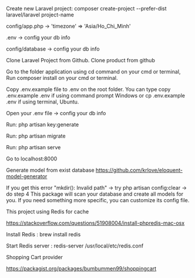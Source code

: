 Create new Laravel project:
composer create-project --prefer-dist laravel/laravel project-name

config/app.php -> 'timezone' => 'Asia/Ho_Chi_Minh'

.env -> config your db info

config/database -> config your db info

Clone Laravel Project from Github.
Clone product from github

Go to the folder application using cd command on your cmd or terminal, Run composer install on your cmd or terminal.

Copy .env.example file to .env on the root folder. You can type copy .env.example .env if using command prompt Windows or cp .env.example .env if using terminal, Ubuntu.

Open your .env file -> config your db info

Run: php artisan key:generate

Run: php artisan migrate

Run: php artisan serve

Go to localhost:8000

Generate model from exist database
https://github.com/krlove/eloquent-model-generator

If you get this error "mkdir(): Invalid path" -> try php artisan config:clear -> do step 4 This package will scan your database and create all models for you. If you need something more specific, you can customize its config file.

This project using Redis for cache

https://stackoverflow.com/questions/51908004/install-phpredis-mac-osx

Install Redis : brew install redis

Start Redis server : redis-server /usr/local/etc/redis.conf

Shopping Cart provider 

https://packagist.org/packages/bumbummen99/shoppingcart
